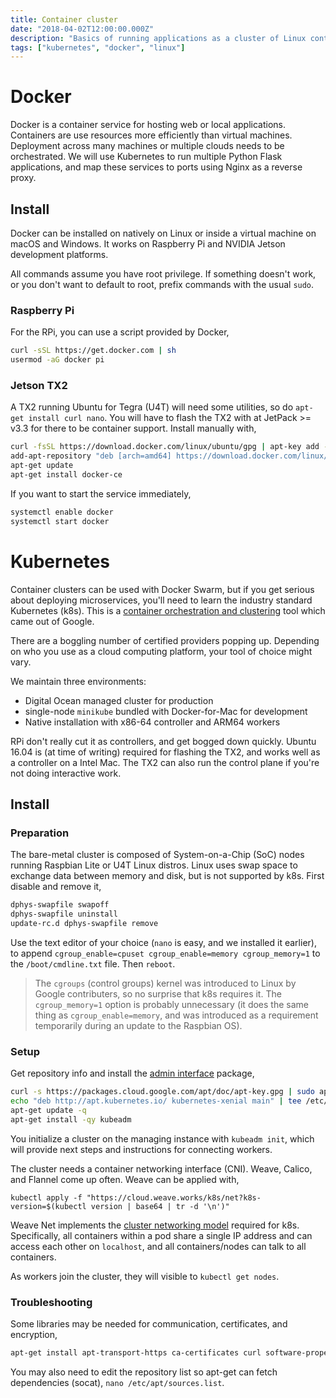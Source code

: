 ```yaml
---
title: Container cluster
date: "2018-04-02T12:00:00.000Z"
description: "Basics of running applications as a cluster of Linux containers."
tags: ["kubernetes", "docker", "linux"]
---
```


# Docker 

Docker is a container service for hosting web or local applications. Containers are use resources more efficiently than virtual machines. Deployment across many machines or multiple clouds needs to be orchestrated. We will use Kubernetes to run multiple Python Flask applications, and map these services to ports using Nginx as a reverse proxy.

## Install

Docker can be installed on natively on Linux or inside a virtual machine on macOS and Windows. It works on Raspberry Pi and NVIDIA Jetson development platforms. 

All commands assume you have root privilege. 
If something doesn't work, or you don't want to default to root, prefix commands with the usual `sudo`. 



### Raspberry Pi

For the RPi, you can use a script provided by Docker,  

```bash
curl -sSL https://get.docker.com | sh
usermod -aG docker pi
```



### Jetson TX2

A TX2 running Ubuntu for Tegra (U4T) will need some utilities, so do `apt-get install curl nano`. 
You will have to flash the TX2 with at JetPack >= v3.3 for there to be container support. Install manually with, 

```bash
curl -fsSL https://download.docker.com/linux/ubuntu/gpg | apt-key add -
add-apt-repository "deb [arch=amd64] https://download.docker.com/linux/ubuntu $(lsb_release -cs) stable"
apt-get update
apt-get install docker-ce
```

If you want to start the service immediately, 

```bash
systemctl enable docker
systemctl start docker
```



# Kubernetes

Container clusters can be used with Docker Swarm, but if you get serious about deploying microservices, you'll need to learn the industry standard Kubernetes (k8s). This is a [container orchestration and clustering](https://youtu.be/v77FFbQwC6E) tool which came out of Google. 

There are a boggling number of certified providers popping up. Depending on who you use as a cloud computing platform, your tool of choice might vary. 

We maintain three environments:

* Digital Ocean managed cluster for production
* single-node `minikube`  bundled with Docker-for-Mac for development
* Native installation with x86-64 controller and ARM64 workers 

RPi don't really cut it as controllers, and get bogged down quickly. Ubuntu 16.04 is (at time of writing) required for flashing the TX2, and works well as a controller on a Intel Mac. The TX2 can also run the control plane if you're not doing interactive work.


## Install

### Preparation

The bare-metal cluster is composed of System-on-a-Chip (SoC) nodes running Raspbian Lite or U4T Linux distros. Linux uses swap space to exchange data between memory and disk, but is not supported by k8s. First disable and remove it,

```bash
dphys-swapfile swapoff
dphys-swapfile uninstall
update-rc.d dphys-swapfile remove
```

Use the text editor of your choice (`nano` is easy, and we installed it earlier), to append `cgroup_enable=cpuset cgroup_enable=memory cgroup_memory=1` to the `/boot/cmdline.txt` file. Then `reboot`. 

> The `cgroups` (control groups) kernel was introduced to Linux by Google contributers, so no surprise that k8s requires it. The `cgroup_memory=1` option is probably unnecessary (it does the same thing as `cgroup_enable=memory`, and was introduced as a requirement temporarily during an update to the Raspbian OS).

### Setup

Get repository info and install the [admin interface](https://kubernetes.io/docs/setup/independent/create-cluster-kubeadm/) package,    

```bash
curl -s https://packages.cloud.google.com/apt/doc/apt-key.gpg | sudo apt-key add -
echo "deb http://apt.kubernetes.io/ kubernetes-xenial main" | tee /etc/apt/sources.list.d/kubernetes.list
apt-get update -q
apt-get install -qy kubeadm
```

You initialize a cluster on the managing instance with `kubeadm init`, which will provide next steps and instructions for connecting workers.

The cluster needs a container networking interface (CNI). Weave, Calico, and Flannel come up often. Weave can be applied with, 

```
kubectl apply -f "https://cloud.weave.works/k8s/net?k8s-version=$(kubectl version | base64 | tr -d '\n')"
```

Weave Net implements the [cluster networking model](https://kubernetes.io/docs/concepts/cluster-administration/networking/) required for k8s. Specifically, all containers within a pod share a single IP address and can access each other on `localhost`, and all containers/nodes can talk to all containers. 

As workers join the cluster, they will visible to `kubectl get nodes`.  

### Troubleshooting

Some libraries may be needed for communication, certificates, and encryption,

```bash
apt-get install apt-transport-https ca-certificates curl software-properties-common
```

You may also need to edit the repository list so apt-get can fetch dependencies (socat), `nano /etc/apt/sources.list`.